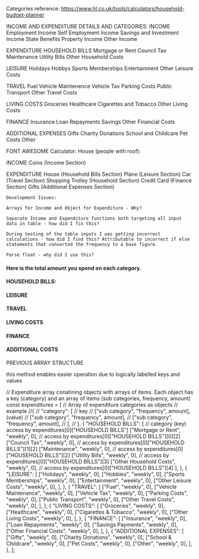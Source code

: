 Categories reference:
https://www.hl.co.uk/tools/calculators/household-budget-planner

INCOME AND EXPENDITURE DETAILS AND CATEGORIES:
INCOME <i class="fa-solid fa-coins"></i>
Employment Income
Self Employment Income
Savings and Investment Income
State Benefits
Property Income
Other Income

EXPENDITURE
HOUSEHOLD BILLS  <i class="fa-solid fa-house"></i>
Mortgage or Rent 
Council Tax
Maintenance
Utility Bills
Other Household Costs

LEISURE  <i class="fa-solid fa-plane-departure"></i>
Holidays
Hobbys
Sports Memberships
Entertainment
Other Leisure Costs

TRAVEL <i class="fa-solid fa-car"></i>
Fuel
Vehicle Maintenence
Vehicle Tax
Parking Costs
Public Transport
Other Travel Costs

LIVING COSTS <i class="fa-solid fa-cart-shopping"></i>
Groceries
Healthcare
Cigarettes and Tobacco
Other Living Costs

FINANCE <i class="fa-regular fa-credit-card"></i>
Insurance
Loan Repayments
Savings
Other Financial Costs

ADDITIONAL EXPENSES <i class="fa-solid fa-gifts"></i>
Gifts
Charity Donations
School and Childcare
Pet Costs
Other


 





FONT AWESOME 
Calculator: <i class="fa-solid fa-calculator"></i>
House (people with roof): <i class="fa-solid fa-people-roof"></i>

INCOME
Coins (Income Section) <i class="fa-solid fa-coins"></i>

EXPENDITURE
House (Household Bills Section) <i class="fa-solid fa-house"></i>
Plane (Leisure Section) <i class="fa-solid fa-plane-departure"></i>
Car (Travel Section) <i class="fa-solid fa-car"></i>
Shopping Trolley (Household Section) <i class="fa-solid fa-cart-shopping"></i>
Credit Card (Finance Section) <i class="fa-regular fa-credit-card"></i>
Gifts (Additional Expenses Section) <i class="fa-solid fa-gifts"></i>


    Development Issues:
    
    Arrays for Income and Object for Expenditure - Why?

    Separate Income and Expenditure functions both targeting all input data in table - how did I fix this?

    During testing of the table inputs I was getting incorrect calculations - how did I find this? Attributable to incorrect if else statements that converted the frequency to a base figure.

    Parse float - why did I use this?

<h4>Here is the total amount you spend on each category.</h4>
<h4><i class="fa-solid fa-house"></i> HOUSEHOLD BILLS:</h4>
<h4><i class="fa-solid fa-plane-departure"></i> LEISURE</h4>
<h4><i class="fa-solid fa-car"></i> TRAVEL</h4>
<h4><i class="fa-solid fa-cart-shopping"></i> LIVING COSTS</h4>
<h4><i class="fa-regular fa-credit-card"></i> FINANCE</h4>
<h4><i class="fa-solid fa-gifts"></i> ADDITIONAL COSTS</h4>

PREVIOUS ARRAY STRUCTURE

this method enables easier operation due to logically labelled keys and values

// Expenditure array conatining objects with arrays of items. Each object has a key (category) and an array of items (sub categories, frequency, amount)
const expenditures = [
  // Array of expenditure categories as objects
  // example
  //{
  // "category": [ // key
  // ["sub category", "frequency", amount], (value)
  // ["sub category", "frequency", amount],
  // ["sub category", "frequency", amount],
  // ],
  // },
  {
    "HOUSEHOLD BILLS": [
      // category (key) access by expenditures[0]["HOUSEHOLD BILLS"]
      ["Mortgage or Rent", "weekly", 0], // access by expenditures[0]["HOUSEHOLD BILLS"][0][2]
      ["Council Tax", "weekly", 0], // access by expenditures[0]["HOUSEHOLD BILLS"][1][2]
      ["Maintenance", "weekly", 0], // access by expenditures[0]["HOUSEHOLD BILLS"][2]
      ["Utility Bills", "weekly", 0], // access by expenditures[0]["HOUSEHOLD BILLS"][3]
      ["Other Household Costs", "weekly", 0], // access by expenditures[0]["HOUSEHOLD BILLS"][4]
    ],
  },
  {
    "LEISURE": [
      ["Holidays", "weekly", 0],
      ["Hobbies", "weekly", 0],
      ["Sports Memberships", "weekly", 0],
      ["Entertainment", "weekly", 0],
      ["Other Leisure Costs", "weekly", 0],
    ],
  },
  {
    "TRAVEL": [
      ["Fuel", "weekly", 0],
      ["Vehicle Maintenance", "weekly", 0],
      ["Vehicle Tax", "weekly", 0],
      ["Parking Costs", "weekly", 0],
      ["Public Transport", "weekly", 0],
      ["Other Travel Costs", "weekly", 0],
    ],
  },
  {
    "LIVING COSTS": [
      ["Groceries", "weekly", 0],
      ["Healthcare", "weekly", 0],
      ["Cigarettes & Tobacco", "weekly", 0],
      ["Other Living Costs", "weekly", 0],
    ],
  },
  {
    "FINANCE": [
      ["Insurance", "weekly", 0],
      ["Loan Repayments", "weekly", 0],
      ["Savings Payments", "weekly", 0],
      ["Other Financial Costs", "weekly", 0],
    ],
  },
  {
    "ADDITIONAL EXPENSES": [
      ["Gifts", "weekly", 0],
      ["Charity Donations", "weekly", 0],
      ["School & Childcare", "weekly", 0],
      ["Pet Costs", "weekly", 0],
      ["Other", "weekly", 0],
    ],
  },
];